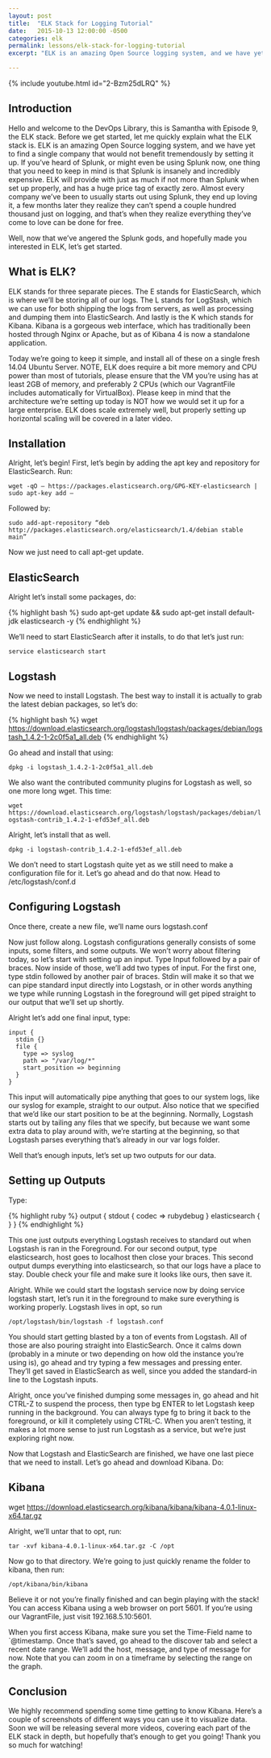 ```yaml
---
layout: post
title:  "ELK Stack for Logging Tutorial"
date:   2015-10-13 12:00:00 -0500
categories: elk
permalink: lessons/elk-stack-for-logging-tutorial
excerpt: "ELK is an amazing Open Source logging system, and we have yet to find a single company that would not benefit tremendously from setting it up.  If you've"

---
```

{% include youtube.html id="2-Bzm25dLRQ" %}

Introduction
------------
Hello and welcome to the DevOps Library, this is Samantha with Episode 9, the ELK stack.  Before we get started, let me quickly explain what the ELK stack is.  ELK is an amazing Open Source logging system, and we have yet to find a single company that would not benefit tremendously by setting it up.  If you’ve heard of Splunk, or might even be using Splunk now, one thing that you need to keep in mind is that Splunk is insanely and incredibly expensive.  ELK will provide with just as much if not more than Splunk when set up properly, and has a huge price tag of exactly zero.  Almost every company we’ve been to usually starts out using Splunk, they end up loving it, a few months later they realize they can’t spend a couple hundred thousand just on logging, and that’s when they realize everything they’ve come to love can be done for free.

Well, now that we’ve angered the Splunk gods, and hopefully made you interested in ELK, let’s get started.

What is ELK?
------------
ELK stands for three separate pieces.  The E stands for ElasticSearch, which is where we’ll be storing all of our logs.  The L stands for LogStash, which we can use for both shipping the logs from servers, as well as processing and dumping them into ElasticSearch.  And lastly is the K which stands for Kibana.  Kibana is a gorgeous web interface, which has traditionally been hosted through Nginx or Apache, but as of Kibana 4 is now a standalone application.

Today we’re going to keep it simple, and install all of these on a single fresh 14.04 Ubuntu Server.  NOTE, ELK does require a bit more memory and CPU power than most of tutorials, please ensure that the VM you’re using has at least 2GB of memory, and preferably 2 CPUs (which our VagrantFile includes automatically for VirtualBox).  Please keep in mind that the architecture we’re setting up today is NOT how we would set it up for a large enterprise.  ELK does scale extremely well, but properly setting up horizontal scaling will be covered in a later video.

Installation
------------
Alright, let’s begin!  First, let’s begin by adding the apt key and repository for ElasticSearch.  Run:

`wget -qO – https://packages.elasticsearch.org/GPG-KEY-elasticsearch | sudo apt-key add –`

Followed by:

`sudo add-apt-repository “deb http://packages.elasticsearch.org/elasticsearch/1.4/debian stable main”`

Now we just need to call apt-get update.

ElasticSearch
-------------
Alright let’s install some packages, do:

{% highlight bash %}
sudo apt-get update && sudo apt-get install default-jdk elasticsearch -y
{% endhighlight %}

We’ll need to start ElasticSearch after it installs, to do that let’s just run:

`service elasticsearch start`

Logstash
--------
Now we need to install Logstash.  The best way to install it is actually to grab the latest debian packages, so let’s do:

{% highlight bash %}
wget https://download.elasticsearch.org/logstash/logstash/packages/debian/logstash_1.4.2-1-2c0f5a1_all.deb
{% endhighlight %}

Go ahead and install that using:

`dpkg -i logstash_1.4.2-1-2c0f5a1_all.deb`

We also want the contributed community plugins for Logstash as well, so one more long wget.  This time:

`wget https://download.elasticsearch.org/logstash/logstash/packages/debian/logstash-contrib_1.4.2-1-efd53ef_all.deb`

Alright, let’s install that as well.

`dpkg -i logstash-contrib_1.4.2-1-efd53ef_all.deb`

We don’t need to start Logstash quite yet as we still need to make a configuration file for it.  Let’s go ahead and do that now.  Head to /etc/logstash/conf.d

Configuring Logstash
--------------------
Once there, create a new file, we’ll name ours logstash.conf

Now just follow along.  Logstash configurations generally consists of some inputs, some filters, and some outputs.  We won’t worry about filtering today, so let’s start with setting up an input.  Type Input followed by a pair of braces.  Now inside of those, we’ll add two types of input.  For the first one, type stdin followed by another pair of braces.  Stdin will make it so that we can pipe standard input directly into Logstash, or in other words anything we type while running Logstash in the foreground will get piped straight to our output that we’ll set up shortly.

Alright let’s add one final input, type:

~~~
input {
  stdin {}
  file {
    type => syslog
    path => "/var/log/*"
    start_position => beginning
  }
}
~~~

This input will automatically pipe anything that goes to our system logs, like our syslog for example, straight to our output.  Also notice that we specified that we’d like our start position to be at the beginning.  Normally, Logstash starts out by tailing any files that we specify, but because we want some extra data to play around with, we’re starting at the beginning, so that Logstash parses everything that’s already in our var logs folder.

Well that’s enough inputs, let’s set up two outputs for our data.

Setting up Outputs
------------------
Type:

{% highlight ruby %}
output {
  stdout {
    codec => rubydebug
  }
  elasticsearch {
  }
}
{% endhighlight %}

This one just outputs everything Logstash receives to standard out when Logstash is ran in the Foreground.  For our second output, type elasticsearch, host goes to localhost then close your braces.  This second output dumps everything into elasticsearch, so that our logs have a place to stay.  Double check your file and make sure it looks like ours, then save it.



Alright.  While we could start the logstash service now by doing service logstash start, let’s run it in the foreground to make sure everything is working properly.  Logstash lives in opt, so run

`/opt/logstash/bin/logstash -f logstash.conf`

You should start getting blasted by a ton of events from Logstash.  All of those are also pouring straight into ElasticSearch.  Once it calms down (probably in a minute or two depending on how old the instance you’re using is), go ahead and try typing a few messages and pressing enter.  They’ll get saved in ElasticSearch as well, since you added the standard-in line to the Logstash inputs.

Alright, once you’ve finished dumping some messages in, go ahead and hit CTRL-Z to suspend the process, then type bg ENTER to let Logstash keep running in the background.  You can always type fg to bring it back to the foreground, or kill it completely using CTRL-C.  When you aren’t testing, it makes a lot more sense to just run Logstash as a service, but we’re just exploring right now.

Now that Logstash and ElasticSearch are finished, we have one last piece that we need to install.  Let’s go ahead and download Kibana.  Do:

Kibana
------
wget https://download.elasticsearch.org/kibana/kibana/kibana-4.0.1-linux-x64.tar.gz

Alright, we’ll untar that to opt, run:

`tar -xvf kibana-4.0.1-linux-x64.tar.gz -C /opt`

Now go to that directory.  We’re going to just quickly rename the folder to kibana, then run:

`/opt/kibana/bin/kibana`

Believe it or not you’re finally finished and can begin playing with the stack!  You can access Kibana using a web browser on port 5601.  If you’re using our VagrantFile, just visit 192.168.5.10:5601.

When you first access Kibana, make sure you set the Time-Field name to `@timestamp.  Once that’s saved, go ahead to the discover tab and select a recent date range.  We’ll add the host, message, and type of message for now.  Note that you can zoom in on a timeframe by selecting the range on the graph.

Conclusion
----------
We highly recommend spending some time getting to know Kibana.  Here’s a couple of screenshots of different ways you can use it to visualize data.  Soon we will be releasing several more videos, covering each part of the ELK stack in depth, but hopefully that’s enough to get you going!  Thank you so much for watching!
